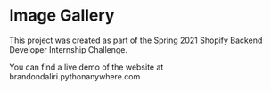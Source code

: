 # Image Gallery

This project was created as part of the Spring 2021 Shopify Backend Developer Internship Challenge.

You can find a live demo of the website at brandondaliri.pythonanywhere.com